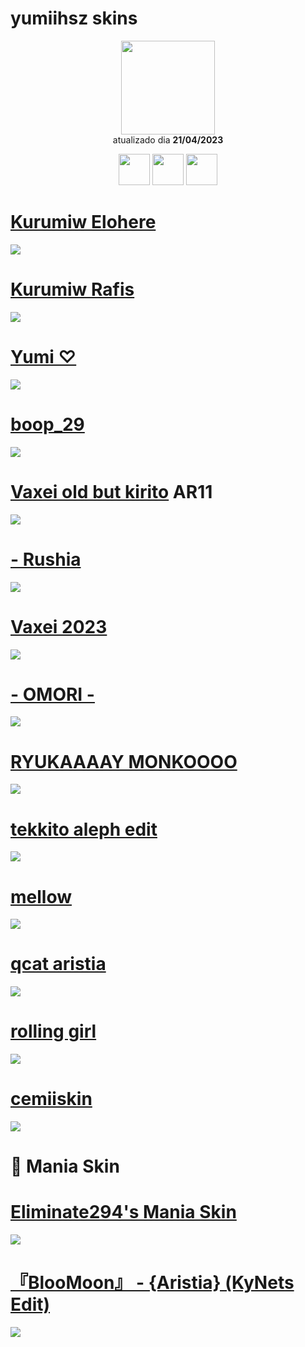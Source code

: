 # yumiihsz skins

<p align="center">
   <a href="https://osu.ppy.sh/users/13819731">
    <img src="https://a.ppy.sh/13819731"
         width="150"
         height="150">
   </a>
<br>
  atualizado dia
  <b> 21/04/2023 </b>
</p>
   <p align="center">
   <a href="https://twitter.com/yumiizada">
  <img src="https://i.imgur.com/PUQ5uWf.png" 
       width="50" 
       height="50"></a>
     <a href="https://www.twitch.tv/yumiihsz">
  <img src="https://i.imgur.com/HM030lk.png" 
       width="50" 
       height="50"></a>
  <a href="https://www.last.fm/user/YumiihSZ">
  <img src="https://cdn.discordapp.com/attachments/692651533225033759/1098865977975918632/awg.png" 
       width="50" 
       height="50"></a>
<br>
   </p>

 # [Kurumiw Elohere](https://github.com/Yumiih/Skins/raw/main/yumiihsz/Kurumi%20elohere.osk)
 [![](https://cdn.discordapp.com/attachments/761350425483935744/1098761945215143966/screenshot394.jpg)](https://github.com/Yumiih/Skins/raw/main/yumiihsz/Kurumi%20elohere.osk)
 
 # [Kurumiw Rafis](https://github.com/Yumiih/Skins/raw/main/yumiihsz/Kurumi%20Rafis.osk)
 [![](https://osu.ppy.sh/ss/18560747/b2fc)](https://github.com/Yumiih/Skins/raw/main/yumiihsz/Kurumi%20Rafis.osk)
 
 # [Yumi ♡](https://github.com/Yumiih/Skins/raw/main/yumiihsz/Yumi%20%E2%99%A1.osk)
   [![](https://cdn.discordapp.com/attachments/905555878877470741/1098728965948063845/screenshot372.jpg)](https://github.com/Yumiih/Skins/raw/main/yumiihsz/Yumi%20%E2%99%A1.osk)

# [boop_29](https://github.com/Yumiih/Skins/raw/main/yumiihsz/boop.osk)
[![](https://media.discordapp.net/attachments/1052716407546183744/1098837167050068058/screenshot424.jpg?width=1191&height=670)](https://github.com/Yumiih/Skins/raw/main/yumiihsz/boop.osk)

# [Vaxei old but kirito](https://github.com/Yumiih/Skins/raw/main/yumiihsz/-%20Vaxei%20old%20but%20kirito.osk) AR11
[![](https://media.discordapp.net/attachments/1052716407546183744/1098837167851180092/screenshot421.jpg?width=1191&height=670)](https://github.com/Yumiih/Skins/raw/main/yumiihsz/-%20Vaxei%20old%20but%20kirito.osk)

# [- Rushia](https://github.com/Yumiih/Skins/raw/main/yumiihsz/-_Rushia.osk)
[![](https://media.discordapp.net/attachments/1052716407546183744/1098837166806794301/screenshot418.jpg?width=1191&height=670)](https://github.com/Yumiih/Skins/raw/main/yumiihsz/-_Rushia.osk)

# [Vaxei 2023](https://github.com/Yumiih/Skins/raw/main/yumiihsz/Vaxei_2023t.osk)
[![](https://media.discordapp.net/attachments/1052716407546183744/1098842844212506624/screenshot436.jpg?width=1191&height=670)](https://github.com/Yumiih/Skins/raw/main/yumiihsz/Vaxei_2023t.osk)

# [- OMORI -](https://github.com/Yumiih/Skins/raw/main/yumiihsz/%E3%80%8C%20OMORI%20%E3%80%8D.osk)
[![](https://media.discordapp.net/attachments/1052716407546183744/1098842844451586079/screenshot430.jpg?width=1191&height=670)](https://github.com/Yumiih/Skins/raw/main/yumiihsz/%E3%80%8C%20OMORI%20%E3%80%8D.osk)

# [RYUKAAAAY MONKOOOO](https://github.com/Yumiih/Skins/raw/main/yumiihsz/tekkito%20aleph%20edit.osk)
[![](https://media.discordapp.net/attachments/1052716407546183744/1098842845324001301/screenshot427.jpg?width=1191&height=670)](https://github.com/Yumiih/Skins/raw/main/yumiihsz/tekkito%20aleph%20edit.osk)

# [tekkito aleph edit](https://github.com/Yumiih/Skins/raw/main/yumiihsz/tekkito%20aleph%20edit.osk)
[![](https://cdn.discordapp.com/attachments/1052716407546183744/1098842844699054170/screenshot429.jpg)](https://github.com/Yumiih/Skins/raw/main/yumiihsz/tekkito%20aleph%20edit.osk)

# [mellow](https://github.com/Yumiih/Skins/raw/main/yumiihsz/mellow.osk)
[![](https://user-images.githubusercontent.com/69032200/233739236-56cca0b1-d447-4f9a-afb4-543125e57c6f.png)](https://github.com/Yumiih/Skins/raw/main/yumiihsz/mellow.osk)

# [qcat aristia](https://github.com/Yumiih/Skins/raw/main/yumiihsz/QRISTIA.osk)
[![](https://media.discordapp.net/attachments/1052716407546183744/1098842844900372480/screenshot428.jpg?width=1191&height=670)](https://github.com/Yumiih/Skins/raw/main/yumiihsz/QRISTIA.osk)

# [rolling girl](https://github.com/Yumiih/Skins/raw/main/yumiihsz/rolling%20girl.osk)
[![](https://user-images.githubusercontent.com/69032200/233734698-961655af-b62a-431f-bfda-bee8ce3779e3.png)](https://github.com/Yumiih/Skins/raw/main/yumiihsz/rolling%20girl.osk)

# [cemiiskin](https://github.com/Yumiih/Skins/raw/main/yumiihsz/Byonick%201.1.osk)
[![](https://osu.ppy.sh/ss/18558416/39a3)](https://github.com/Yumiih/Skins/raw/main/yumiihsz/Byonick%201.1.osk)

# 🎹 Mania Skin

# [Eliminate294's Mania Skin](https://github.com/Yumiih/Skins/raw/main/yumiihsz/Eliminate294's%20Mania%20Skin.osk)
[![](https://cdn.discordapp.com/attachments/1052716407546183744/1098837167419170919/screenshot423.jpg)](https://github.com/Yumiih/Skins/raw/main/yumiihsz/Eliminate294's%20Mania%20Skin.osk)

# [『BlooMoon』 - {Aristia} (KyNets Edit)](https://github.com/Yumiih/Skins/raw/main/yumiihsz/%E3%80%8EBlooMoon%E3%80%8F%20-%20%7BAristia%7D%20(KyNets%20Edit).osk)
[![](https://cdn.discordapp.com/attachments/1052716407546183744/1098837167658237952/screenshot422.jpg)](https://github.com/Yumiih/Skins/raw/main/yumiihsz/%E3%80%8EBlooMoon%E3%80%8F%20-%20%7BAristia%7D%20(KyNets%20Edit).osk)
